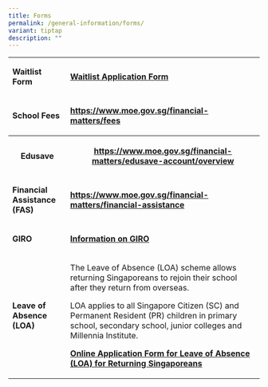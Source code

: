 ```yaml
---
title: Forms
permalink: /general-information/forms/
variant: tiptap
description: ""
---
```

<table><tbody><tr><td rowspan="1" colspan="1"><p><strong>Waitlist Form</strong></p></td><td rowspan="1" colspan="1"><p><strong><a href="/files/Forms &amp; Other Info/Waitlist_Application_Form.pdf" rel="noopener noreferrer nofollow" target="_blank">Waitlist Application Form</a></strong></p></td></tr><tr><td rowspan="1" colspan="1"><p><strong>School Fees</strong></p></td><td rowspan="1" colspan="1"><p><strong><a href="https://www.moe.gov.sg/financial-matters/fees" rel="noopener noreferrer nofollow" target="_blank">https://www.moe.gov.sg/financial-matters/fees</a></strong></p></td></tr><tr><th rowspan="1" colspan="1"><p><strong>Edusave</strong></p></th><th rowspan="1" colspan="1"><p><a href="https://www.moe.gov.sg/financial-matters/edusave-account/overview" rel="noopener noreferrer nofollow" target="_blank">https://www.moe.gov.sg/financial-matters/edusave-account/overview</a></p></th></tr><tr><td rowspan="1" colspan="1"><p><strong>Financial Assistance (FAS)</strong></p></td><td rowspan="1" colspan="1"><p><strong><a href="https://www.moe.gov.sg/financial-matters/financial-assistance" rel="noopener noreferrer nofollow" target="_blank">https://www.moe.gov.sg/financial-matters/financial-assistance</a></strong></p></td></tr><tr><td rowspan="1" colspan="1"><p><strong>GIRO</strong></p></td><td rowspan="1" colspan="1"><p><strong><a href="/files/Forms &amp; Other Info/Information on GIRO.pdf" rel="noopener noreferrer nofollow" target="_blank">Information on GIRO</a></strong></p></td></tr><tr><td rowspan="1" colspan="1"><p><strong>Leave of Absence (LOA)</strong></p></td><td rowspan="1" colspan="1"><p>The Leave of Absence (LOA) scheme allows returning Singaporeans to rejoin their school after they return from overseas.</p><p>LOA applies to all Singapore Citizen (SC) and Permanent Resident (PR) children in primary school, secondary school, junior colleges and Millennia Institute.</p><p></p><p><strong><a href="https://form.gov.sg/60c16dbf08be5f0012bbaf06" rel="noopener noreferrer nofollow" target="_blank">Online Application Form for Leave of Absence (LOA) for Returning Singaporeans</a></strong></p></td></tr></tbody></table><p></p>